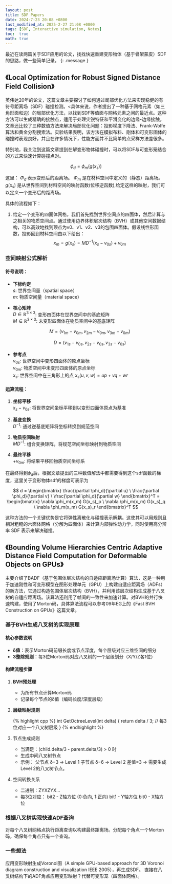 ```yaml
---
layout: post
title: SDF Papers
date: 2024-7-23 20:08 +0800
last_modified_at: 2025-2-27 21:08 +0800
tags: [SDF, Interactive simulation, Notes]
toc:  true
math: true
---
```

<script>
MathJax = {
  tex: {
    inlineMath: [['$', '$'], ['\\(', '\\)']]
  }
};
</script>

最近在读两篇关于SDF应用的论文，找找快速重建变形物体（基于骨架蒙皮）SDF的思路，做一些简单记录。
{: .message }

## 《Local Optimization for Robust Signed Distance Field Collision》
英伟达20年的论文，这篇文章主要探讨了如何通过局部优化方法来实现稳健的有符号距离场（SDF）碰撞检测。<具体来说，作者提出了一种基于网格元素（如三角形面和边）的局部优化方法，以找到SDF等值面与网格元素之间的最近点。这种方法可以生成精确的接触点，适用于处理尖锐特征和平滑变化的边缘-边缘接触。文章还比较了三种数值方法来解决局部优化问题：投影梯度下降法、Frank-Wolfe算法和黄金分割搜索法。实验结果表明，该方法在模拟布料、刚体和可变形固体的碰撞时表现良好，并且在许多情况下，性能方面并不比简单的点采样方法差很多。

特别地，我关注到这篇文章提到在解变形物体碰撞时，可以将SDF与可变形笼结合的方式来快速计算碰撞点对。

$$\phi_d = \phi_m(g(x_s))$$ 

这里：
$\Phi_d$ 表示变形后的距离场。
$\Phi_m$ 是在材料空间中定义的（静态）距离场。
$g(x_s)$ 是从世界空间到材料空间的映射函数(位移逆函数),给定这样的映射，我们可以定义一个变形后的距离场。

具体的流程如下：
1. 给定一个变形的四面体网格，我们首先找到世界空间点的四面体，然后计算与之相关的物质空间点。通过使用边界体积层次结构（BVH）或其他空间数据结构，可以高效地找到顶点为v0、v1、v2、v3的包围四面体。假设线性形函数，投影回到材料空间由以下给出：
$$
x_m = g(x_s) = M D^{-1} (x_s - v_{0s}) + v_{0m} 
$$ 

### 空间映射公式解析

#### 符号说明：
- **下标约定**  
  $s$: 世界空间量（spatial space）  
  $m$: 物质空间量（material space）

- **核心矩阵**  
  $D \in \mathbb{R}^{3×3}$: 变形四面体在世界空间中的基底矩阵  
  $M \in \mathbb{R}^{3×3}$: 未变形四面体在物质空间中的基底矩阵

  $$
  M = (v_{1m} - v_{0m}, v_{2m} - v_{0m}, v_{3m} - v_{0m})
  $$

  $$
  D = (v_{1s} - v_{0s}, v_{2s} - v_{0s}, v_{3s} - v_{0s})
  $$

- **参考点**  
  $v_{0s}$: 世界空间中变形四面体的原点坐标  
  $v_{0m}$: 物质空间中未变形四面体的原点坐标  
  $x_{s}$: 世界空间中在三角形上的点 $x_s(u,v,w)=up+vq+wr$

#### 运算流程：
1. **坐标平移**  
   $x_s - v_{0s}$: 将世界空间坐标平移到以变形四面体原点为基准

2. **基底变换**  
   $D^{-1}$: 通过逆基底矩阵将坐标转换到规范空间

3. **物质空间映射**  
   $M D^{-1}$: 组合变换矩阵，将规范空间坐标映射到物质空间

4. **最终平移**  
   $+ v_{0m}$: 将结果平移回物质空间坐标系

在最终得到$\phi_d$后，根据文章提出的三种数值解法中都需要得到这个sdf函数的梯度，这里关于变形物体sdf的梯度可表示为

$$
 d = \begin{bmatrix} \frac{\partial \phi_d}{\partial u} \ \frac{\partial \phi_d}{\partial v} \ \frac{\partial \phi_d}{\partial w} \end{bmatrix}^T = \begin{bmatrix} \nabla \phi_m(x_m) G(x_s)_p \ \nabla \phi_m(x_m) G(x_s)_q \ \nabla \phi_m(x_m) G(x_s)_r \end{bmatrix}^T 
$$

这种方法的一个关键优势是它将弹性离散化与碰撞表示解耦。这使其可以用规则且相对粗糙的六面体网格（分解为四面体）来计算内部弹性动力学，同时使用高分辨率 SDF 表示来解决碰撞。

## 《Bounding Volume Hierarchies Centric Adaptive Distance Field Computation for Deformable Objects on GPUs》
主要介绍了BADF（基于包围体层次结构的自适应距离场计算）算法，这是一种用于加速刚性和可变形模型在图形处理单元（GPU）上构建自适应距离场（ADFs）的新方法，它通过构造包围体层次结构（BVH），并利用该层次结构生成基于八叉树的自适应距离场。该算法还利用了帧间的一致性来加速计算。对BVH的并行快速构建，使用了Morton码，具体算法流程可以参考09年EG上的《Fast BVH Construction on GPUs》这篇文章。
### 基于BVH生成八叉树的实现原理

#### 核心参数说明
- **δ值**：表示Morton码前缀长度或节点深度，每个层级对应三维空间的细分
- **3整除规则**：每3位Morton码对应八叉树的一个层级划分（X/Y/Z各1位）

#### 构建流程步骤

1. **BVH预处理**
   - 为所有节点计算Morton码
   - 记录每个节点的δ值（编码长度/深度层级）

2. **层级映射规则**

   {% highlight cpp %}
    int GetOctreeLevel(int delta) {
        return delta / 3; // 每3位对应一个八叉树层级
    }
   {% endhighlight %}

3. 节点生成规则

    - 当满足：(child.delta/3 - parent.delta/3) > 0 时
    - 生成中间八叉树节点
    - 示例：
        父节点 δ=3 → Level 1
        子节点 δ=6 → Level 2
        差值=3 → 需要生成Level 2的八叉树节点。

4. 空间转换关系

   - 二进制：ZYXZYX... 
   - 每3位对应： 
      bit2 - Z轴方位 (0:负向, 1:正向)
      bit1 - Y轴方位
      bit0 - X轴方位

### 根据八叉树实现快速ADF查询

对每个八叉树网格点执行距离查询以构建最终距离场。分配每个角点一个Morton码，确保每个角点只有一个查询。

### 一些想法
应用变形映射生成Voronoi图（A simple GPU-based approach for 3D Voronoi diagram construction and visualization IEEE 2005），再生成SDF。
直接在八叉树结构下的ADF角点应用变形映射？代替可变形笼（四面体网格）。
